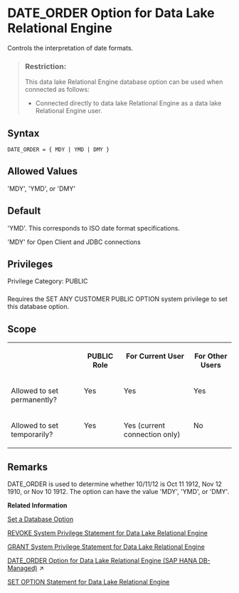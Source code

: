 <!-- loioa632876d84f21015855da65181715d7a -->

# DATE\_ORDER Option for Data Lake Relational Engine

Controls the interpretation of date formats.



> ### Restriction:  
> This data lake Relational Engine database option can be used when connected as follows:
> 
> -   Connected directly to data lake Relational Engine as a data lake Relational Engine user.



<a name="loioa632876d84f21015855da65181715d7a__date_order_syntax1"/>

## Syntax

```
DATE_ORDER = { MDY | YMD | DMY }
```



<a name="loioa632876d84f21015855da65181715d7a__date_order_values1"/>

## Allowed Values

'MDY', 'YMD', or 'DMY'



<a name="loioa632876d84f21015855da65181715d7a__date_order_default1"/>

## Default

'YMD'. This corresponds to ISO date format specifications.

'MDY' for Open Client and JDBC connections



<a name="loioa632876d84f21015855da65181715d7a__date_order_priv1"/>

## Privileges

Privilege Category: PUBLIC



### 

Requires the SET ANY CUSTOMER PUBLIC OPTION system privilege to set this database option.



<a name="loioa632876d84f21015855da65181715d7a__date_order_scope1"/>

## Scope


<table>
<tr>
<th valign="top">

 



</th>
<th valign="top">

PUBLIC Role



</th>
<th valign="top">

For Current User



</th>
<th valign="top">

For Other Users



</th>
</tr>
<tr>
<td valign="top">

Allowed to set permanently?



</td>
<td valign="top">

Yes



</td>
<td valign="top">

Yes



</td>
<td valign="top">

Yes



</td>
</tr>
<tr>
<td valign="top">

Allowed to set temporarily?



</td>
<td valign="top">

Yes



</td>
<td valign="top">

Yes \(current connection only\)



</td>
<td valign="top">

No



</td>
</tr>
</table>



<a name="loioa632876d84f21015855da65181715d7a__date_order_remarks1"/>

## Remarks

DATE\_ORDER is used to determine whether 10/11/12 is Oct 11 1912, Nov 12 1910, or Nov 10 1912. The option can have the value 'MDY', 'YMD', or 'DMY'.

**Related Information**  


[Set a Database Option](set-a-database-option-0dcb893.md "You set options with the SET OPTION statement.")

[REVOKE System Privilege Statement for Data Lake Relational Engine](../080-sql-statements/revoke-system-privilege-statement-for-data-lake-relational-engine-a3eadda.md "Removes specific system privileges from specific users and the right to administer the privilege.")

[GRANT System Privilege Statement for Data Lake Relational Engine](../080-sql-statements/grant-system-privilege-statement-for-data-lake-relational-engine-a3dfcb0.md "Grants specific system privileges to users or roles, with or without administrative rights.")

[DATE_ORDER Option for Data Lake Relational Engine (SAP HANA DB-Managed)](https://help.sap.com/viewer/a898e08b84f21015969fa437e89860c8/2023_2_QRC/en-US/2d1730263f004bf5a3728cc25edc5ea1.html "Controls the interpretation of date formats.") :arrow_upper_right:

[SET OPTION Statement for Data Lake Relational Engine](../080-sql-statements/set-option-statement-for-data-lake-relational-engine-a625da7.md "Changes options that affect the behavior of the database and its compatibility with Transact-SQL. Setting the value of an option can change the behavior for all users or an individual user, in either a temporary or permanent scope.")

